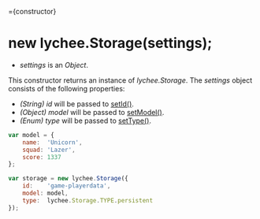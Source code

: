 
={constructor}

# new lychee.Storage(settings);

- *settings* is an *Object*.

This constructor returns an instance of *lychee.Storage*.
The *settings* object consists of the following properties:

- *(String) id* will be passed to [setId()](#methods-setId).
- *(Object) model* will be passed to [setModel()](#methods-setModel).
- *(Enum) type* will be passed to [setType()](#methods-setType).

```javascript
var model = {
	name:  'Unicorn',
	squad: 'Lazer',
	score: 1337
};

var storage = new lychee.Storage({
	id:    'game-playerdata',
	model: model,
	type:  lychee.Storage.TYPE.persistent
});
```

